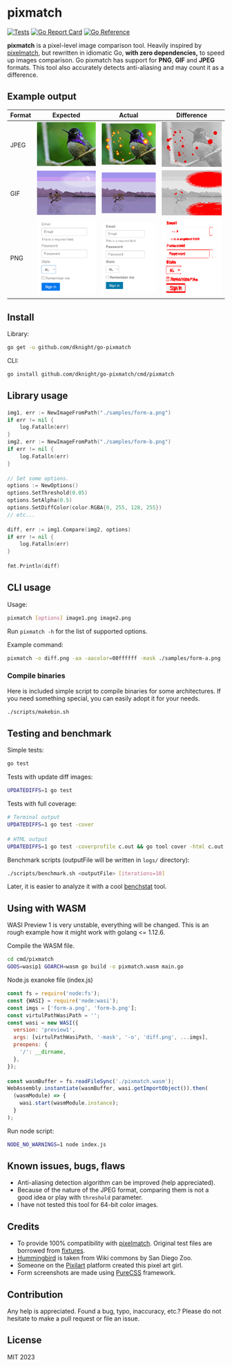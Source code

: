 # pixmatch

[![Tests](https://github.com/dknight/go-pixmatch/actions/workflows/tests.yml/badge.svg)](https://github.com/dknight/go-pixmatch/actions/workflows/tests.yml)
[![Go Report Card](https://goreportcard.com/badge/github.com/dknight/go-pixmatch)](https://goreportcard.com/report/github.com/dknight/go-pixmatch)
[![Go Reference](https://pkg.go.dev/badge/github.com/dknight/go-pixmatch.svg)](https://pkg.go.dev/github.com/dknight/go-pixmatch)

**pixmatch** is a pixel-level image comparison tool. Heavily inspired by
[pixelmatch](https://github.com/mapbox/pixelmatch), but rewritten in idiomatic
Go, **with zero dependencies,** to speed up images comparison.
Go pixmatch has support for **PNG**, **GIF** and **JPEG** formats. This tool
also accurately detects anti-aliasing and may count it as a difference.

## Example output

| Format | Expected                                                                                         | Actual                                                                                           | Difference                                                                                          |
| ------ | ------------------------------------------------------------------------------------------------ | ------------------------------------------------------------------------------------------------ | --------------------------------------------------------------------------------------------------- |
| JPEG   | ![Hummingbird](https://raw.githubusercontent.com/dknight/go-pixmatch/main/samples/bird-a.jpg)    | ![Hummingbird](https://raw.githubusercontent.com/dknight/go-pixmatch/main/samples/bird-b.jpg)    | ![Hummingbird](https://raw.githubusercontent.com/dknight/go-pixmatch/main/samples/bird-diff.jpg)    |
| GIF    | ![Landscape](https://raw.githubusercontent.com/dknight/go-pixmatch/main/samples/landscape-a.gif) | ![Landscape](https://raw.githubusercontent.com/dknight/go-pixmatch/main/samples/landscape-b.gif) | ![Landscape](https://raw.githubusercontent.com/dknight/go-pixmatch/main/samples/landscape-diff.gif) |
| PNG    | ![Form](https://raw.githubusercontent.com/dknight/go-pixmatch/main/samples/form-a.png)           | ![Form](https://raw.githubusercontent.com/dknight/go-pixmatch/main/samples/form-b.png)           | ![Form](https://raw.githubusercontent.com/dknight/go-pixmatch/main/samples/form-aa-diff.png)        |

## Install

Library:

```sh
go get -u github.com/dknight/go-pixmatch
```

CLI:

```sh
go install github.com/dknight/go-pixmatch/cmd/pixmatch
```

## Library usage

```go
img1, err := NewImageFromPath("./samples/form-a.png")
if err != nil {
    log.Fatalln(err)
}
img2, err := NewImageFromPath("./samples/form-b.png")
if err != nil {
    log.Fatalln(err)
}

// Set some options.
options := NewOptions()
options.SetThreshold(0.05)
options.SetAlpha(0.5)
options.SetDiffColor(color.RGBA{0, 255, 128, 255})
// etc...

diff, err := img1.Compare(img2, options)
if err != nil {
    log.Fatalln(err)
}

fmt.Println(diff)
```

## CLI usage

Usage:

```sh
pixmatch [options] image1.png image2.png
```

Run `pixmatch -h` for the list of supported options.

Example command:

```sh
pixmatch -o diff.png -aa -aacolor=00ffffff -mask ./samples/form-a.png ./samples/form-b.png
```

### Compile binaries

Here is included simple script to compile binaries for some architectures.
If you need something special, you can easily adopt it for your needs.

```sh
./scripts/makebin.sh
```

## Testing and benchmark

Simple tests:

```sh
go test
```

Tests with update diff images:

```sh
UPDATEDIFFS=1 go test
```

Tests with full coverage:

```sh
# Terminal output
UPDATEDIFFS=1 go test -cover

# HTML output
UPDATEDIFFS=1 go test -coverprofile c.out && go tool cover -html c.out
```

Benchmark scripts (outputFile will be written in `logs/` directory):

```sh
./scripts/benchmark.sh <outputFile> [iterations=10]
```

Later, it is easier to analyze it with a cool [benchstat](https://pkg.go.dev/golang.org/x/perf/cmd/benchstat) tool.

## Using with WASM

WASI Preview 1 is very unstable, everything will be changed. This is
an rough example how it might work with golang <= 1.12.6.

Compile the WASM file.


```sh
cd cmd/pixmatch
GOOS=wasip1 GOARCH=wasm go build -o pixmatch.wasm main.go
```

Node.js exanoke file (index.js)

```js
const fs = require('node:fs');
const {WASI} = require('node:wasi');
const imgs = ['form-a.png', 'form-b.png'];
const virtulPathWasiPath = '';
const wasi = new WASI({
  version: 'preview1',
  args: [virtulPathWasiPath, '-mask', '-o', 'diff.png', ...imgs],
  preopens: {
    '/': __dirname,
  },
});

const wasmBuffer = fs.readFileSync('./pixmatch.wasm');
WebAssembly.instantiate(wasmBuffer, wasi.getImportObject()).then(
  (wasmModule) => {
    wasi.start(wasmModule.instance);
  }
);
```

Run node script:

```sh
NODE_NO_WARNINGS=1 node index.js
```

## Known issues, bugs, flaws

- Anti-aliasing detection algorithm can be improved (help appreciated).
- Because of the nature of the JPEG format, comparing them is not a good idea or play with `threshold` parameter.
- I have not tested this tool for 64-bit color images.

## Credits

- To provide 100% compatibility with [pixelmatch](https://github.com/mapbox/pixelmatch).
  Original test files are borrowed from [fixtures](https://github.com/mapbox/pixelmatch/tree/main/test/fixtures).
- [Hummingbird](https://commons.wikimedia.org/wiki/File:Hummingbird.jpg) is taken from Wiki commons by San Diego Zoo.
- Someone on the [Pixilart](https://www.pixilart.com/draw/16x16-6ec491154b5c687) platform created this pixel art girl.
- Form screenshots are made using [PureCSS](https://purecss.io/) framework.

## Contribution

Any help is appreciated. Found a bug, typo, inaccuracy, etc.? Please do not hesitate to make a pull request or file an issue.

## License

MIT 2023
